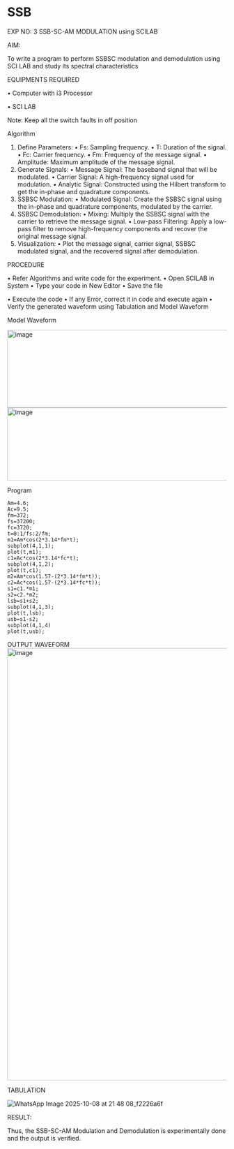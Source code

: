# SSB

EXP NO: 3	SSB-SC-AM MODULATION using SCILAB

AIM:

To write a program to perform SSBSC modulation and demodulation using SCI LAB and study its spectral characteristics

EQUIPMENTS REQUIRED

•	Computer with i3 Processor

•	SCI LAB

Note: Keep all the switch faults in off position


Algorithm
1.	Define Parameters:
•	Fs: Sampling frequency.
•	T: Duration of the signal.
•	Fc: Carrier frequency.
•	Fm: Frequency of the message signal.
•	Amplitude: Maximum amplitude of the message signal.
2.	Generate Signals:
•	Message Signal: The baseband signal that will be modulated.
•	Carrier Signal: A high-frequency signal used for modulation.
•	Analytic Signal: Constructed using the Hilbert transform to get the in-phase and quadrature components.
3.	SSBSC Modulation:
•	Modulated Signal: Create the SSBSC signal using the in-phase and quadrature components, modulated by the carrier.
4.	SSBSC Demodulation:
•	Mixing: Multiply the SSBSC signal with the carrier to retrieve the message signal.
•	Low-pass Filtering: Apply a low-pass filter to remove high-frequency components and recover the original message signal.
5.	Visualization:
•	Plot the message signal, carrier signal, SSBSC modulated signal, and the recovered signal after demodulation.


PROCEDURE

•	Refer Algorithms and write code for the experiment.
•	Open SCILAB in System
•	Type your code in New Editor
•	Save the file
 
•	Execute the code
•	If any Error, correct it in code and execute again
•	Verify the generated waveform using Tabulation and Model Waveform

Model Waveform

<img width="704" height="178" alt="image" src="https://github.com/user-attachments/assets/32ee29b3-0d95-4192-9762-972d50c05c90" />
<img width="706" height="167" alt="image" src="https://github.com/user-attachments/assets/bff0d8fd-d679-444e-af37-0b34585853c1" />

Program
```
Am=4.6;
Ac=9.5;
fm=372;
fs=37200;
fc=3720;
t=0:1/fs:2/fm;
m1=Am*cos(2*3.14*fm*t);
subplot(4,1,1);
plot(t,m1);
c1=Ac*cos(2*3.14*fc*t);
subplot(4,1,2);
plot(t,c1);
m2=Am*cos(1.57-(2*3.14*fm*t));
c2=Ac*cos(1.57-(2*3.14*fc*t));
s1=c1.*m1;
s2=c2.*m2;
lsb=s1+s2;
subplot(4,1,3);
plot(t,lsb);
usb=s1-s2;
subplot(4,1,4)
plot(t,usb);
```

OUTPUT WAVEFORM
<img width="1918" height="990" alt="image" src="https://github.com/user-attachments/assets/6918ba68-502b-4d72-898e-25c533bba550" />

TABULATION

![WhatsApp Image 2025-10-08 at 21 48 08_f2226a6f](https://github.com/user-attachments/assets/24aa3a79-41fe-4665-8112-5ba4301994cf)





RESULT:

Thus, the SSB-SC-AM Modulation and Demodulation is experimentally done and the output is verified.





